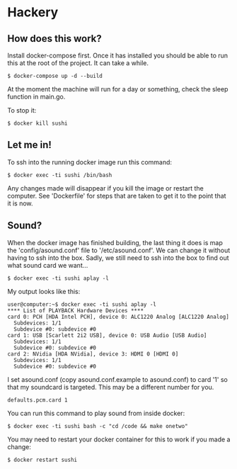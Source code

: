 # Hackery

## How does this work?

Install docker-compose first. Once it has installed you should be able to run this at the root of the project. It can take a while.

```
$ docker-compose up -d --build
```

At the moment the machine will run for a day or something, check the sleep function in main.go.

To stop it:

```
$ docker kill sushi
```

## Let me in!

To ssh into the running docker image run this command:

```
$ docker exec -ti sushi /bin/bash
```

Any changes made will disappear if you kill the image or restart the computer. See 'Dockerfile' for steps that are taken to get it to the point that it is now.

## Sound?

When the docker image has finished building, the last thing it does is map the 'config/asound.conf' file to '/etc/asound.conf'. We can change it without having to ssh into the box. Sadly, we still need to ssh into the box to find out what sound card we want...

```
$ docker exec -ti sushi aplay -l
```

My output looks like this:

```
user@computer:~$ docker exec -ti sushi aplay -l
**** List of PLAYBACK Hardware Devices ****
card 0: PCH [HDA Intel PCH], device 0: ALC1220 Analog [ALC1220 Analog]
  Subdevices: 1/1
  Subdevice #0: subdevice #0
card 1: USB [Scarlett 2i2 USB], device 0: USB Audio [USB Audio]
  Subdevices: 1/1
  Subdevice #0: subdevice #0
card 2: NVidia [HDA NVidia], device 3: HDMI 0 [HDMI 0]
  Subdevices: 1/1
  Subdevice #0: subdevice #0
```

I set asound.conf (copy asound.conf.example to asound.conf) to card '1' so that my soundcard is targeted. This may be a different number for you.

```
defaults.pcm.card 1
```

You can run this command to play sound from inside docker:

```
$ docker exec -ti sushi bash -c "cd /code && make onetwo"
```

You may need to restart your docker container for this to work if you made a change:

```
$ docker restart sushi
```
